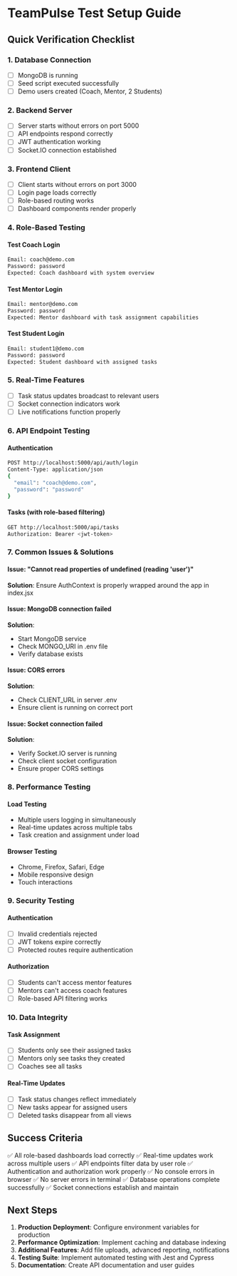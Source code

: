 # TeamPulse Test Setup Guide

## Quick Verification Checklist

### 1. Database Connection
- [ ] MongoDB is running
- [ ] Seed script executed successfully
- [ ] Demo users created (Coach, Mentor, 2 Students)

### 2. Backend Server
- [ ] Server starts without errors on port 5000
- [ ] API endpoints respond correctly
- [ ] JWT authentication working
- [ ] Socket.IO connection established

### 3. Frontend Client
- [ ] Client starts without errors on port 3000
- [ ] Login page loads correctly
- [ ] Role-based routing works
- [ ] Dashboard components render properly

### 4. Role-Based Testing

#### Test Coach Login
```bash
Email: coach@demo.com
Password: password
Expected: Coach dashboard with system overview
```

#### Test Mentor Login
```bash
Email: mentor@demo.com
Password: password
Expected: Mentor dashboard with task assignment capabilities
```

#### Test Student Login
```bash
Email: student1@demo.com
Password: password
Expected: Student dashboard with assigned tasks
```

### 5. Real-Time Features
- [ ] Task status updates broadcast to relevant users
- [ ] Socket connection indicators work
- [ ] Live notifications function properly

### 6. API Endpoint Testing

#### Authentication
```bash
POST http://localhost:5000/api/auth/login
Content-Type: application/json
{
  "email": "coach@demo.com",
  "password": "password"
}
```

#### Tasks (with role-based filtering)
```bash
GET http://localhost:5000/api/tasks
Authorization: Bearer <jwt-token>
```

### 7. Common Issues & Solutions

#### Issue: "Cannot read properties of undefined (reading 'user')"
**Solution**: Ensure AuthContext is properly wrapped around the app in index.jsx

#### Issue: MongoDB connection failed
**Solution**: 
- Start MongoDB service
- Check MONGO_URI in .env file
- Verify database exists

#### Issue: CORS errors
**Solution**: 
- Check CLIENT_URL in server .env
- Ensure client is running on correct port

#### Issue: Socket connection failed
**Solution**:
- Verify Socket.IO server is running
- Check client socket configuration
- Ensure proper CORS settings

### 8. Performance Testing

#### Load Testing
- Multiple users logging in simultaneously
- Real-time updates across multiple tabs
- Task creation and assignment under load

#### Browser Testing
- Chrome, Firefox, Safari, Edge
- Mobile responsive design
- Touch interactions

### 9. Security Testing

#### Authentication
- [ ] Invalid credentials rejected
- [ ] JWT tokens expire correctly
- [ ] Protected routes require authentication

#### Authorization
- [ ] Students can't access mentor features
- [ ] Mentors can't access coach features
- [ ] Role-based API filtering works

### 10. Data Integrity

#### Task Assignment
- [ ] Students only see their assigned tasks
- [ ] Mentors only see tasks they created
- [ ] Coaches see all tasks

#### Real-Time Updates
- [ ] Task status changes reflect immediately
- [ ] New tasks appear for assigned users
- [ ] Deleted tasks disappear from all views

## Success Criteria

✅ All role-based dashboards load correctly
✅ Real-time updates work across multiple users
✅ API endpoints filter data by user role
✅ Authentication and authorization work properly
✅ No console errors in browser
✅ No server errors in terminal
✅ Database operations complete successfully
✅ Socket connections establish and maintain

## Next Steps

1. **Production Deployment**: Configure environment variables for production
2. **Performance Optimization**: Implement caching and database indexing
3. **Additional Features**: Add file uploads, advanced reporting, notifications
4. **Testing Suite**: Implement automated testing with Jest and Cypress
5. **Documentation**: Create API documentation and user guides
